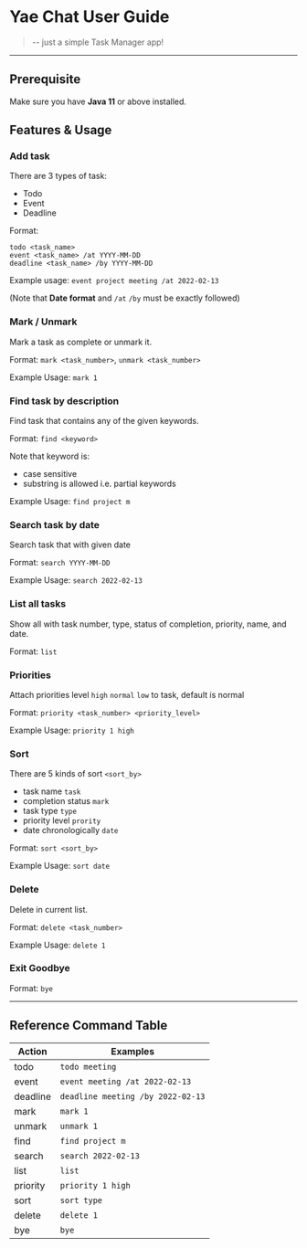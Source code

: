 # Yae Chat User Guide

> -- just a simple Task Manager app!

---

## Prerequisite

Make sure you have **Java 11** or above installed.

## Features & Usage

### Add task

There are 3 types of task:
- Todo 
- Event 
- Deadline

Format:

```
todo <task_name>
event <task_name> /at YYYY-MM-DD
deadline <task_name> /by YYYY-MM-DD
```

Example usage: `event project meeting /at 2022-02-13` 

(Note that **Date format** and `/at` `/by` must be exactly followed)

### Mark / Unmark

Mark a task as complete or unmark it.

Format: `mark <task_number>`, `unmark <task_number>`

Example Usage: `mark 1`

### Find task by description

Find task that contains any of the given keywords. 

Format: `find <keyword>`

Note that keyword is:
- case sensitive
- substring is allowed i.e. partial keywords

Example Usage: `find project m`

### Search task by date

Search task that with given date

Format: `search YYYY-MM-DD`

Example Usage: `search 2022-02-13`

### List all tasks

Show all with task number, type, status of completion, priority, name, and date.

Format: `list`

### Priorities

Attach priorities level `high` `normal` `low` to task, default is normal

Format: `priority <task_number> <priority_level>`

Example Usage: `priority 1 high`

### Sort

There are 5 kinds of sort `<sort_by>`

- task name `task`
- completion status `mark`
- task type `type`
- priority level `prority`
- date chronologically `date`

Format: `sort <sort_by>`

Example Usage: `sort date`

### Delete

Delete in current list.

Format: `delete <task_number>`

Example Usage: `delete 1`

### Exit Goodbye

Format: `bye`

---

## Reference Command Table

| Action   | Examples                          |
|----------|-----------------------------------|
| todo     | `todo meeting`                    |
| event    | `event meeting /at 2022-02-13`    |
| deadline | `deadline meeting /by 2022-02-13` |
| mark     | `mark 1`                          |
| unmark   | `unmark 1`                        |
| find     | `find project m`                  |
| search   | `search 2022-02-13`               |
| list     | `list`                            |
| priority | `priority 1 high`                 |
| sort     | `sort type`                       |
| delete   | `delete 1`                        |
| bye      | `bye`                             |
